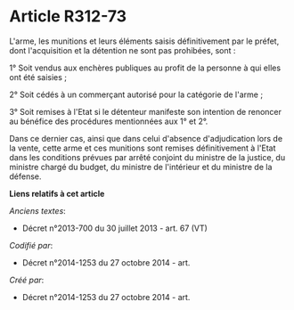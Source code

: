 # Article R312-73

L'arme, les munitions et leurs éléments saisis définitivement par le préfet, dont l'acquisition et la détention ne sont pas
prohibées, sont :

1° Soit vendus aux enchères publiques au profit de la personne à qui elles ont été saisies ;

2° Soit cédés à un commerçant autorisé pour la catégorie de l'arme ;

3° Soit remises à l'Etat si le détenteur manifeste son intention de renoncer au bénéfice des procédures mentionnées aux 1° et
2°.

Dans ce dernier cas, ainsi que dans celui d'absence d'adjudication lors de la vente, cette arme et ces munitions sont remises
définitivement à l'Etat dans les conditions prévues par arrêté conjoint du ministre de la justice, du ministre chargé du
budget, du ministre de l'intérieur et du ministre de la défense.

**Liens relatifs à cet article**

_Anciens textes_:

  - Décret n°2013-700 du 30 juillet 2013 - art. 67 (VT)

_Codifié par_:

  - Décret n°2014-1253 du 27 octobre 2014 - art.

_Créé par_:

  - Décret n°2014-1253 du 27 octobre 2014 - art.
